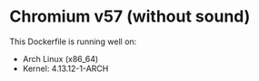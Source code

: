 # Chromium v57 (without sound)

This Dockerfile is running well on:

* Arch Linux (x86_64)
* Kernel: 4.13.12-1-ARCH
